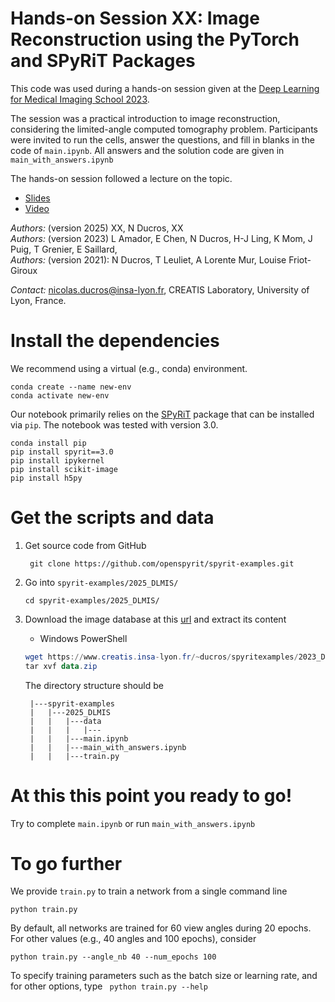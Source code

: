 # Hands-on Session XX: Image Reconstruction using the PyTorch and SPyRiT Packages

This code was used during a hands-on session given at the [Deep Learning for Medical Imaging School 2023](https://deepimaging2023.sciencesconf.org/).

The session was a practical introduction to image reconstruction, considering the limited-angle computed tomography problem. Participants were invited to run the cells, answer the questions, and fill in blanks in the code of `main.ipynb`. All answers and the solution code are given in `main_with_answers.ipynb`

The hands-on session followed a lecture on the topic. 
* [Slides](https://www.creatis.insa-lyon.fr/~ducros/hands_on/2023_DLMIS_ducros.pdf) 
* [Video](https://www.youtube.com/)

*Authors:* (version 2025) XX, N Ducros, XX     
*Authors:* (version 2023) L Amador, E Chen, N Ducros, H-J Ling, K Mom, J Puig, T Grenier, E Saillard,      
*Authors:* (version 2021): N Ducros, T Leuliet, A Lorente Mur, Louise Friot-Giroux

*Contact:* nicolas.ducros@insa-lyon.fr, CREATIS Laboratory, University of Lyon, France.

# Install the dependencies
We recommend using a virtual (e.g., conda) environment.
```shell
conda create --name new-env
conda activate new-env
```
Our notebook primarily relies on the [SPyRiT](https://github.com/openspyrit/spyrit) package that can be installed via `pip`.  The notebook was tested with version 3.0.
```shell
conda install pip
pip install spyrit==3.0
pip install ipykernel
pip install scikit-image
pip install h5py
```

# Get the scripts and data
1. Get source code from GitHub
   
        git clone https://github.com/openspyrit/spyrit-examples.git        
    
2. Go into `spyrit-examples/2025_DLMIS/`     

    ```
    cd spyrit-examples/2025_DLMIS/    
    ```

3. Download the image database at this [url](https://www.creatis.insa-lyon.fr/~ducros/spyritexamples/2023_DLMIS/data.zip) and extract its content

    * Windows PowerShell

    ```powershell
    wget https://www.creatis.insa-lyon.fr/~ducros/spyritexamples/2023_DLMIS/data.zip -outfile data.zip
    tar xvf data.zip 
    ```

    The directory structure should be

        |---spyrit-examples
        |   |---2025_DLMIS
        |   |   |---data
        |   |   |   |---
        |   |   |---main.ipynb
        |   |   |---main_with_answers.ipynb
        |   |   |---train.py

# At this this point you ready to go!
Try to complete `main.ipynb` or run `main_with_answers.ipynb`


# To go further
We provide `train.py` to train a network from a single command line

```shell
python train.py
```

By default, all networks are trained for 60 view angles during 20 epochs. For other values (e.g., 40 angles and 100 epochs), consider

```shell
python train.py --angle_nb 40 --num_epochs 100
```

To specify training parameters such as the batch size or learning rate, and for other options, type ` python train.py --help`